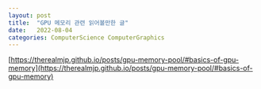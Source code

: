 ```yaml
---
layout: post
title:  "GPU 메모리 관련 읽어볼만한 글"
date:   2022-08-04
categories: ComputerScience ComputerGraphics
---         
```

               
[https://therealmjp.github.io/posts/gpu-memory-pool/#basics-of-gpu-memory](https://therealmjp.github.io/posts/gpu-memory-pool/#basics-of-gpu-memory)           
